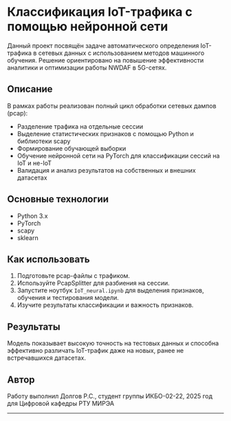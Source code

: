 # Классификация IoT-трафика с помощью нейронной сети

Данный проект посвящён задаче автоматического определения IoT-трафика в сетевых данных с использованием методов машинного обучения. Решение ориентировано на повышение эффективности аналитики и оптимизации работы NWDAF в 5G-сетях.

## Описание

В рамках работы реализован полный цикл обработки сетевых дампов (pcap):  
- Разделение трафика на отдельные сессии  
- Выделение статистических признаков с помощью Python и библиотеки scapy  
- Формирование обучающей выборки  
- Обучение нейронной сети на PyTorch для классификации сессий на IoT и не-IoT  
- Валидация и анализ результатов на собственных и внешних датасетах

## Основные технологии

- Python 3.x
- PyTorch
- scapy
- sklearn

## Как использовать

1. Подготовьте pcap-файлы с трафиком.
2. Используйте PcapSplitter для разбиения на сессии.
3. Запустите ноутбук `IoT_neural.ipynb` для выделения признаков, обучения и тестирования модели.
4. Изучите результаты классификации и важность признаков.

## Результаты

Модель показывает высокую точность на тестовых данных и способна эффективно различать IoT-трафик даже на новых, ранее не встречавшихся датасетах.

## Автор

Работу выполнил Долгов Р.С., студент группы ИКБО-02-22, 2025 год  
для Цифровой кафедры РТУ МИРЭА

---

